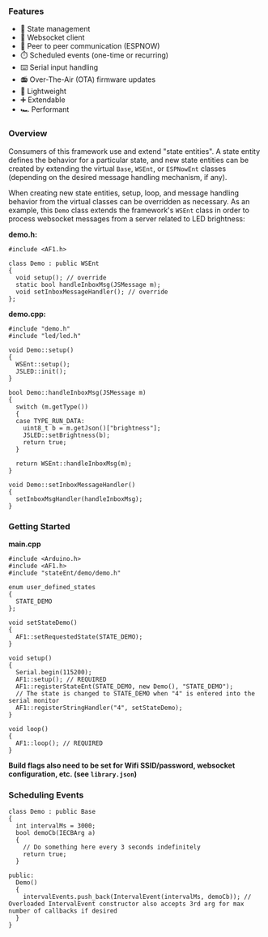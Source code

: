 ### Features

- :trident: State management
- :electric_plug: Websocket client
- :handshake: Peer to peer communication (ESPNOW)
- :stopwatch: Scheduled events (one-time or recurring)
- :keyboard: Serial input handling
- :radio: Over-The-Air (OTA) firmware updates
- :leaves: Lightweight
- :heavy_plus_sign: Extendable
- :racing_car: Performant

### Overview

Consumers of this framework use and extend "state entities". A state entity defines the behavior for a particular state, and new state entities can be created by extending the virtual `Base`, `WSEnt`, or `ESPNowEnt` classes (depending on the desired message handling mechanism, if any).

When creating new state entities, setup, loop, and message handling behavior from the virtual classes can be overridden as necessary. As an example, this `Demo` class extends the framework's `WSEnt` class in order to process websocket messages from a server related to LED brightness:

**demo.h:**

```
#include <AF1.h>

class Demo : public WSEnt
{
  void setup(); // override
  static bool handleInboxMsg(JSMessage m);
  void setInboxMessageHandler(); // override
};
```

**demo.cpp:**

```
#include "demo.h"
#include "led/led.h"

void Demo::setup()
{
  WSEnt::setup();
  JSLED::init();
}

bool Demo::handleInboxMsg(JSMessage m)
{
  switch (m.getType())
  {
  case TYPE_RUN_DATA:
    uint8_t b = m.getJson()["brightness"];
    JSLED::setBrightness(b);
    return true;
  }

  return WSEnt::handleInboxMsg(m);
}

void Demo::setInboxMessageHandler()
{
  setInboxMsgHandler(handleInboxMsg);
}
```

### Getting Started

**main.cpp**

```
#include <Arduino.h>
#include <AF1.h>
#include "stateEnt/demo/demo.h"

enum user_defined_states
{
  STATE_DEMO
};

void setStateDemo()
{
  AF1::setRequestedState(STATE_DEMO);
}

void setup()
{
  Serial.begin(115200);
  AF1::setup(); // REQUIRED
  AF1::registerStateEnt(STATE_DEMO, new Demo(), "STATE_DEMO");
  // The state is changed to STATE_DEMO when "4" is entered into the serial monitor
  AF1::registerStringHandler("4", setStateDemo);
}

void loop()
{
  AF1::loop(); // REQUIRED
}

```

**Build flags also need to be set for Wifi SSID/password, websocket configuration, etc. (see `library.json`)**

### Scheduling Events

```
class Demo : public Base
{
  int intervalMs = 3000;
  bool demoCb(IECBArg a)
  {
    // Do something here every 3 seconds indefinitely
    return true;
  }

public:
  Demo()
  {
    intervalEvents.push_back(IntervalEvent(intervalMs, demoCb)); // Overloaded IntervalEvent constructor also accepts 3rd arg for max number of callbacks if desired
  }
}
```

